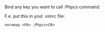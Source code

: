 Bind any key you want to call :Phpcs command.

F.e. put this in yout .vimrc file:

`
    noremap <F6> :Phpcs<CR>
`
